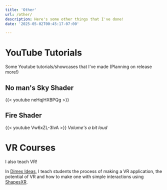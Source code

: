 ```yaml
---
title: 'Other'
url: /other/
description: Here's some other things that I've done!
date: '2025-05-02T00:45:17-07:00'

---
```


# YouTube Tutorials
Some Youtube tutorials/showcases that I've made (Planning on release more!)

## No man's Sky Shader 
{{< youtube neHqjHXBPQg >}}

## Fire Shader
{{< youtube Vw6xZL-3IvA >}}
_Volume's a bit loud_
# VR Courses
I also teach VR!

In [Dimex Ideas](https://dimexideas.com/diplomado-realidad-virtual-inteligencia-artificial/), I teach students the process of making a VR application, the potential of VR and how to make one with simple interactions using [ShapesXR](https://shapes.app).